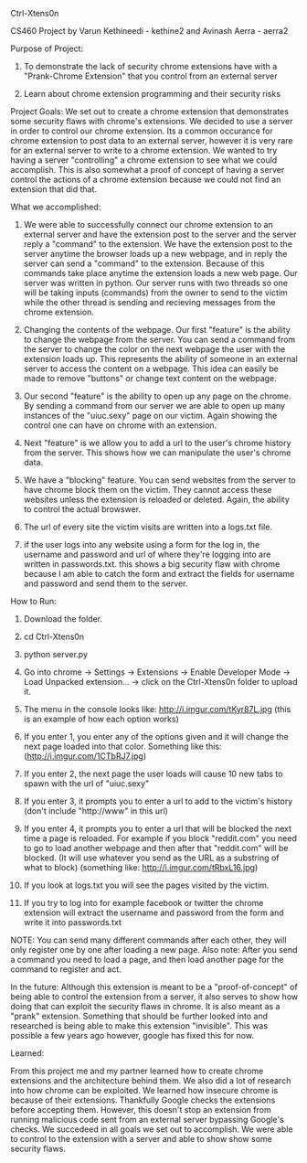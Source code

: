 Ctrl-Xtens0n

CS460 Project by Varun Kethineedi - kethine2 and Avinash Aerra - aerra2

Purpose of Project:

1. To demonstrate the lack of security chrome extensions have with a "Prank-Chrome Extension" that you control from an external server

2. Learn about chrome extension programming and their security risks

Project Goals:
We set out to create a chrome extension that demonstrates some security flaws with chrome's extensions. We decided to use a server in order to control our chrome extension. Its a common occurance for chrome extension to post data to an external server, however it is very rare for an external server to write to a chrome extension. We wanted to try having a server "controlling" a chrome extension to see what we could accomplish. This is also somewhat a proof of concept of having a server control the actions of a chrome extension because we could not find an extension that did that. 

What we accomplished:

1. We were able to successfully connect our chrome extension to an external server and have the extension post to the server and the server reply a "command" to the extension. We have the extension post to the server anytime the browser loads up a new webpage, and in reply the server can send a "command" to the extension. Because of this commands take place anytime the extension loads a new web page. Our server was written in python. Our server runs with two threads so one will be taking inputs (commands) from the owner to send to the victim while the other thread is sending and recieving messages from the chrome extension.
 
2. Changing the contents of the webpage. Our first "feature" is the ability to change the webpage from the server. You can send a command from the server to change the color on the next webpage the user with the extension loads up. This represents the ability of someone in an external server to access the content on a webpage. This idea can easily be made to remove "buttons" or change text content on the webpage. 

3. Our second "feature" is the ability to open up any page on the chrome. By sending a command from our server we are able to open up many instances of the "uiuc.sexy" page on our victim. Again showing the control one can have on chrome with an extension. 

4. Next "feature" is we allow you to add a url to the user's chrome history from the server. This shows how we can manipulate the user's chrome data.

5. We have a "blocking" feature. You can send websites from the server to have chrome block them on the victim. They cannot access these websites unless the extension is reloaded or deleted. Again, the ability to control the actual browswer. 

6. The url of every site the victim visits are written into a logs.txt file. 

7. if the user logs into any website using a form for the log in, the username and password and url of where they're logging into are written in passwords.txt. this shows a big security flaw with chrome because I am able to catch the form and extract the fields for username and password and send them to the server.

How to Run:

1. Download the folder.

2. cd Ctrl-Xtens0n

3. python server.py

4. Go into chrome -> Settings -> Extensions -> Enable Developer Mode -> Load Unpacked extension... -> click on the Ctrl-Xtens0n folder to upload it.
5. The menu in the console looks like: http://i.imgur.com/tKyr87L.jpg (this is an example of how each option works)

6. If you enter 1, you enter any of the options given and it will change the next page loaded into that color. Something like this: (http://i.imgur.com/1CTbRJ7.jpg)

7. If you enter 2, the next page the user loads will cause 10 new tabs to spawn with the url of "uiuc.sexy"

8. If you enter 3, it prompts you to enter a url to add to the victim's history (don't include "http://www" in this url)

9. If you enter 4, it prompts you to enter a url that will be blocked the next time a page is reloaded. For example if you block "reddit.com" you need to go to load another webpage and then after that "reddit.com" will be blocked. (It will use whatever you send as the URL as a substring of what to block) (something like: http://i.imgur.com/tRbxL16.jpg)

10. If you look at logs.txt you will see the pages visited by the victim.

11. If you try to log into for example facebook or twitter the chrome extension will extract the username and password from the form and write it into passwords.txt

NOTE: You can send many different commands after each other, they will only register one by one after loading a new page.
Also note: After you send a command you need to load a page, and then load another page for the command to register and act.


In the future:
Although this extension is meant to be a "proof-of-concept" of being able to control the extension from a server, it also serves to show how doing that can exploit the security flaws in chrome. It is also meant as a "prank" extension. Something that should be further looked into and researched is being able to make this extension "invisible". This was possible a few years ago however, google has fixed this for now. 

Learned: 

From this project me and my partner learned how to create chrome extensions and the architecture behind them. We also did a lot of research into how chrome can be exploited. We learned how insecure chrome is because of their extensions. Thankfully Google checks the extensions before accepting them. However, this doesn't stop an extension from running  malicious code sent from an external server bypassing Google's checks. We succedeed in all goals we set out to accomplish. We were able to control to the extension with a server and able to show show some security flaws.
